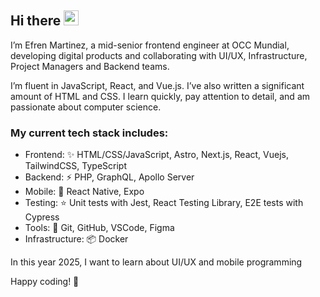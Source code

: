 ## Hi there <img src="https://media.giphy.com/media/hvRJCLFzcasrR4ia7z/giphy.gif" width="24" height="24"></img>

I’m Efren Martinez, a mid-senior frontend engineer at OCC Mundial, developing digital products and collaborating with UI/UX, Infrastructure, Project Managers and Backend teams.

I’m fluent in JavaScript, React, and Vue.js. I’ve also written a significant amount of HTML and CSS. I learn quickly, pay attention to detail, and am passionate about computer science.

### My current tech stack includes:

* Frontend: ✨ HTML/CSS/JavaScript, Astro, Next.js, React, Vuejs, TailwindCSS, TypeScript
* Backend: ⚡ PHP, GraphQL, Apollo Server
* Mobile: 📱 React Native, Expo
* Testing: ⭐ Unit tests with Jest, React Testing Library, E2E tests with Cypress
* Tools: 🔧 Git, GitHub, VSCode, Figma
* Infrastructure: 📦 Docker

In this year 2025, I want to learn about UI/UX and mobile programming

Happy coding! 🚀
